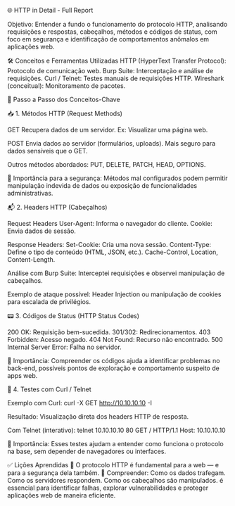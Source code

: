 🌐 HTTP in Detail - Full Report

Objetivo:
Entender a fundo o funcionamento do protocolo HTTP, analisando requisições e respostas, cabeçalhos, métodos e códigos de status, com foco em segurança e identificação de comportamentos anômalos em aplicações web.

🛠️ Conceitos e Ferramentas Utilizadas
HTTP (HyperText Transfer Protocol): Protocolo de comunicação web.
Burp Suite: Interceptação e análise de requisições.
Curl / Telnet: Testes manuais de requisições HTTP.
Wireshark (conceitual): Monitoramento de pacotes.


📌 Passo a Passo dos Conceitos-Chave

📥 1. Métodos HTTP (Request Methods)

GET
Recupera dados de um servidor.
Ex: Visualizar uma página web.

POST
Envia dados ao servidor (formulários, uploads).
Mais seguro para dados sensíveis que o GET.

Outros métodos abordados:
PUT, DELETE, PATCH, HEAD, OPTIONS.

🎯 Importância para a segurança:
Métodos mal configurados podem permitir manipulação indevida de dados ou exposição de funcionalidades administrativas.


📬 2. Headers HTTP (Cabeçalhos)

Request Headers
User-Agent: Informa o navegador do cliente.
Cookie: Envia dados de sessão.

Response Headers:
Set-Cookie: Cria uma nova sessão.
Content-Type: Define o tipo de conteúdo (HTML, JSON, etc.).
Cache-Control, Location, Content-Length.

Análise com Burp Suite:
Interceptei requisições e observei manipulação de cabeçalhos.

Exemplo de ataque possível:
Header Injection ou manipulação de cookies para escalada de privilégios.


📟 3. Códigos de Status (HTTP Status Codes)

200 OK: Requisição bem-sucedida.
301/302: Redirecionamentos.
403 Forbidden: Acesso negado.
404 Not Found: Recurso não encontrado.
500 Internal Server Error: Falha no servidor.

🎯 Importância:
Compreender os códigos ajuda a identificar problemas no back-end, possíveis pontos de exploração e comportamento suspeito de apps web.


🧪 4. Testes com Curl / Telnet

Exemplo com Curl:
curl -X GET http://10.10.10.10 -I

Resultado:
Visualização direta dos headers HTTP de resposta.

Com Telnet (interativo):
telnet 10.10.10.10 80
GET / HTTP/1.1
Host: 10.10.10.10

🎯 Importância:
Esses testes ajudam a entender como funciona o protocolo na base, sem depender de navegadores ou interfaces.

✅ Lições Aprendidas
🔎 O protocolo HTTP é fundamental para a web — e para a segurança dela também.
📌 Compreender:
Como os dados trafegam.
Como os servidores respondem.
Como os cabeçalhos são manipulados.
é essencial para identificar falhas, explorar vulnerabilidades e proteger aplicações web de maneira eficiente.